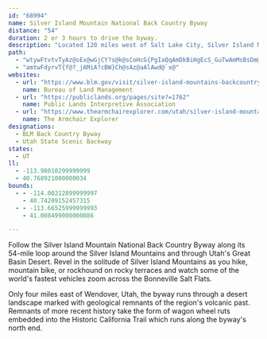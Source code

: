 ```yaml
---
id: "68994"
name: Silver Island Mountain National Back Country Byway
distance: "54"
duration: 2 or 3 hours to drive the byway.
description: "Located 120 miles west of Salt Lake City, Silver Island Mountain National Back Country Byway follows a 54-mile loop in northwest Utah."
path:
  - "wtywFtvtvTyAz@sEx@wGjCY?s@k@sCoHcG{PgIaQqAmDkBiHgEcS_GuTwAmMsBsDm@aD[iFI}Cu@uCgBaE[_C]kA_As@_@_A{EcPa@aC}@}Bu@Fy@d@wBlBoBx@iADuIcAkBo@uFmCcF}EmEgG_@kAoAyFwCmOyC}KyA_DoBgD}FuFwCcCaEi@u@]y@_Bu@iDqEaI_CkFs@yCsA{CaAmCw@qAwDoDsIgOkKoYaCwHu@yCoBuKaBsGKsBsE_KsAoBiDuHs@wB_@yBmEgNkJg]{FgR{@oEuAyCcAsDcBaJgAyCeAsAwAq@}A\\gB_@qF{C}C_DiD}AkNwFcD}@gFA}Bk@sIaF}CWeIyEgHsAaJy@iC|@yADiAQoMRgIgE_AyA}@y@cBe@iCFqEm@oAPiAj@cGz@_MpAyDtBsDxA}@O_By@y@q@_B}AgFcEuHgIeDsCwAw@yC{@cGeC{BsAuF{DsAkAc@q@qDmIoE}GkF{MeCgCcFaPwCcKgB_LsBgIkDwPw@mFe@{JCmCReBrBuMb@aHg@{FoCmLcC_JB{AIgCYwBoAgGWmCoAoHUyAImCKkAsAsJiBmGc@{@_@yBsAgEEy@JqCAmAS{AE}AO{@@q@GmAYgAG_BQmAImCu@_D?}@x@mHi@wFwFoUgCgG_EgLaFkWoAsKwB_ZmBqFsHwLqEsKeAgD_A{@_ImDkDu@i@o@}A}CsCaEoAiAsAQ_Am@gHkC_MmCmEuHcBcCiBcCoAy@gJWwDyAiASiB}@cCcCc@_Au@kBiBmDcC{HwBsHyBgFyD{KmBgGo@sCyCgGoF}OkG{PwAkEmCiKUgDkE_LuCwGoI{M{AsBOe@]e@eCmA}Ae@yCyBg@g@aA_BsD{DYe@y@sB_@eBYmCgCmM[y@yAyGsAiEaBsDy@gFiEiQc@kAu@mAqAaFaAeB_ByD_BeD}DiFy@KOMIkBDsDE{@y@wDOgCN_COuBn@mE?YOq@eAaBSyA_@q@C{Bi@yCI}@AgCTsCYsAB{BCeCUyAHaFO{Dy@aIg@wCq@gBSwAcAuDyAmCcG{Hc@e@oAy@_@kAy@qAwDoBoCyCy@qAaIuP_@}AYyCOq@iAsCSW_Au@OCy@d@SBgAm@qC}@wA{BeAw@cBkBsBuDsCmByCqCiBoBKWSmASgGU_AiAsCqAeC[iBe@kA}@qBeAyAqAgDk@{@_@KuDa@wCwBwIuSgAuAaDyF{@kAoAiDs@}Ai@oC[y@mBsDsBaDgCqCu@q@o@_A}@}AkBmEMkBeA_@gA}@oDoHoA{@wBsCu@eC}AmCeLaVsI_TsAkEgBmCeCgImB_Fo@mAs@m@KyAi@mDJiKEy@o@gE?wDEo@gAyDaAyEmB_Fm@sBu@yAcAmAsBaBmFeCe@GgH@mAMmAYaBkAiBm@kE@yA[u@DyAl@}ALyA\\gHnCqBFwDd@kASo@DcClCiAjB_@rBcCfGKd@MfFBxCH`CTzB?|AIz@i@pBiAzLOtCeAjDi@fEcA~CIzC_@lE?|@b@`BZfCHxACxAQjDT|HeAtSOtEwAzPWdFGxAHhBIjCBxBBjBMr@iAlCiAlD_AnFYpCyAlEsD|T}BrG_AdDcAzD_@`CcB`Ho@pGYtAu@zCg@nAoAbF_@dAyBdCc@dAYxBk@hCg@rE{@vBOhAIjCcAxE_A`Ki@lCq@nBgAvEiB|DcAdBcFlGkElE_D|BwB`GoAzBsCtHOPy@VUTWrAeA|AmArBeF`EiApAMf@EdAuHfBuB~@cDK_@Xi@~@i@lCyB~HCZRpACn@eBdDiAxG{B`KsEbVsAhEkAdFcBlGgCtKiFn[uCjMqBlLcB`Gy@pDcCdQk@fGs@~B@l@HVf@d@Th@DhAXxAbAl@XZ@|AKjBP`DWxAYfDA`Bg@`DyBdHcCrJcAbDyBlLObUs@rFNzCe@vB?rCN~@nAtBlAjE^lBdA`ExD`LlB`Jh@xAJ`Cl@lCRrANvDt@nFUxF@jAWfCDXhAnFbDtQHxJYzDItKZdJEpIl@~JD`BE|Bt@tLOtCh@vCxAfFRrAt@tIhC|SNrCQfCx@x@Nv@TxAAtA\\pApArCnB~CdAhAdCvAz@dA|@rDhFbLhF`O`KvPjFfO~@lGbAfEpIhXrBzLb@hBxAlFxBpG|DhJhAxArAxChAxAhGvMrCrEvExIlCnDtBxBvDxCpEjEhCtBzGpGvIbJ`JfIfJhJlF|AbDJrBfAfFxDhD`Fp@l@bHvDlEbDdFjCvDzCfCjCn@fAxClBhNnKfFjEbF`GbFxC~_@xZdC~AvFpEbOtKvHnG~AfAjGvFlGrDzMbJlDjCdFxEtBnArAj@|BxBtHxDzAxAlFhErBpA|ElB|FfD`PxEtKjB~LrD`J~AlVbGbVxE|TdFzOnEdb@lNpJnFxNfH`NlIfF~BbBf@dCrAfC~@fHfF|@V~AFvH[fCTxA^hAv@nFlFhK|LzBfAjEVbHfAv@DtBv@~JrAzA?vAShAB~@VhB`A~@HlB^~AMzDFx@j@bEnDrCjEjCbDtFfExChBnCxD`RrRjAbAvCd@pLhGl@lA`@h@pDtCvGzGtS`OtFxCrEdDlDrBr@`Bj@~@|@z@nAvB|GfHhFbHdDxDxElDpGfE~@jBvEdGbBzAzCrD`BdChFvEbA|AfE`EhCtDx@|@t@rAr@rBbB~CTtAnAvBjDhFxBrBrAbBnBbDhArClEvGnDtE`@~Ax@x@dAjBlShOhI|EjCrCnBbBnAnB`FpEhDxCbF`DbDdC`DnF~BvAx@z@~NnIbCvBh@?t@QbADvDrAtA~@|C~C|DnCfDvDhCf@lFlCbS`NzAlAvB`C|@ZnAL`[MbAFnCtCZAr@X~@`Bl@j@rBGdBS|Bu@bAi@bCyC`LkDlAk@xBc@fEChD_@vEsAhC[rAe@rC_D|@s@|IqDvGmElDgBbHaE`GaFpD}D~DaCvHuFZYpAsBv]sk@fCwCnBuChAaC"
  - "amtwFdyrvT{f@?_jAMiA?cBW}Ch@sAz@aAlAwd@`x@"
websites:
  - url: "https://www.blm.gov/visit/silver-island-mountains-backcountry-byway-bcb"
    name: Bureau of Land Management
  - url: "https://publiclands.org/pages/site?=1762"
    name: Public Lands Interpretive Association
  - url: "https://www.thearmchairexplorer.com/utah/silver-island-mountains-back-country-byway.php"
    name: The Armchair Explorer
designations:
  - BLM Back Country Byway
  - Utah State Scenic Backway
states:
  - UT
ll:
  - -113.98010299999999
  - 40.768921000000034
bounds:
  - - -114.00212899999997
    - 40.74209152457315
  - - -113.66525999999993
    - 41.008499000000086

---
```


Follow the Silver Island Mountain National Back Country Byway along its 54-mile loop around the Silver Island Mountains and through Utah's Great Basin Desert. Revel in the solitude of Silver Island Mountains as you hike, mountain bike, or rockhound on rocky terraces and watch some of the world's fastest vehicles zoom across the Bonneville Salt Flats.

Only four miles east of Wendover, Utah, the byway runs through a desert landscape marked with geological remnants of the region's volcanic past. Remnants of more recent history take the form of wagon wheel ruts embedded into the Historic California Trail which runs along the byway's north end.
